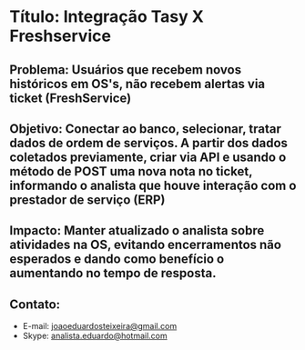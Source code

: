 # Título: Integração Tasy X Freshservice

## Problema: Usuários que recebem novos históricos em OS's, não recebem alertas via ticket (FreshService)

## Objetivo: Conectar ao banco, selecionar, tratar dados de ordem de serviços. A partir dos dados coletados previamente, criar via API e usando o método de POST uma nova nota no ticket, informando o analista que houve interação com o prestador de serviço (ERP)

## Impacto: Manter atualizado o analista sobre atividades na OS, evitando encerramentos não esperados e dando como benefício o aumentando no tempo de resposta.

## Contato:
- E-mail: joaoeduardosteixeira@gmail.com
- Skype: analista.eduardo@hotmail.com
